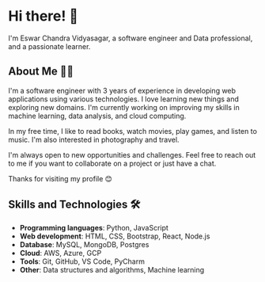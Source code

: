 # Hi there! 👋

I'm Eswar Chandra Vidyasagar, a software engineer and Data professional, and a passionate learner.

## About Me 🙋‍♂️

I'm a software engineer with 3 years of experience in developing web applications using various technologies. I love learning new things and exploring new domains. I'm currently working on improving my skills in machine learning, data analysis, and cloud computing.

In my free time, I like to read books, watch movies, play games, and listen to music. I'm also interested in photography and travel.

I'm always open to new opportunities and challenges. Feel free to reach out to me if you want to collaborate on a project or just have a chat.

Thanks for visiting my profile 😊

## Skills and Technologies 🛠️

- **Programming languages**: Python, JavaScript
- **Web development**: HTML, CSS, Bootstrap, React, Node.js
- **Database**: MySQL, MongoDB, Postgres
- **Cloud**: AWS, Azure, GCP
- **Tools**: Git, GitHub, VS Code, PyCharm
- **Other**: Data structures and algorithms, Machine learning
